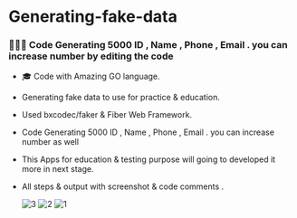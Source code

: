 # Generating-fake-data
<h3> 👨🏻‍💻 Code Generating 5000 ID , Name , Phone , Email . you can increase number by editing the code </h3>

- 🎓 Code with Amazing GO language.
- Generating fake data to use for practice & education.
- Used bxcodec/faker & Fiber Web Framework.
- Code Generating 5000 ID , Name , Phone , Email . you can increase number as well
- This Apps for education & testing purpose will going to developed it more in next stage.
- All steps & output with screenshot & code comments .

  ![3](https://github.com/fathikhalil/Generating-fake-data/assets/34607458/f45dbafd-185a-4a33-9cc3-2c167b042498)
  ![2](https://github.com/fathikhalil/Generating-fake-data/assets/34607458/4fd69b9a-a029-46db-bae5-d0609ffe2ae3)
  ![1](https://github.com/fathikhalil/Generating-fake-data/assets/34607458/b9063d85-5e99-4c9d-aa02-a83bc164412a)
